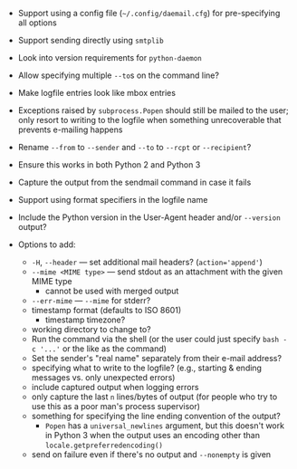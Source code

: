 - Support using a config file (`~/.config/daemail.cfg`) for pre-specifying all
  options
- Support sending directly using `smtplib`
- Look into version requirements for `python-daemon`
- Allow specifying multiple `--to`s on the command line?
- Make logfile entries look like mbox entries
- Exceptions raised by `subprocess.Popen` should still be mailed to the user;
  only resort to writing to the logfile when something unrecoverable that
  prevents e-mailing happens
- Rename `--from` to `--sender` and `--to` to `--rcpt` or `--recipient`?
- Ensure this works in both Python 2 and Python 3
- Capture the output from the sendmail command in case it fails
- Support using format specifiers in the logfile name
- Include the Python version in the User-Agent header and/or `--version`
  output?

- Options to add:
    - `-H`, `--header` — set additional mail headers? (`action='append'`)
    - `--mime <MIME type>` — send stdout as an attachment with the given MIME
      type
        - cannot be used with merged output
    - `--err-mime` — `--mime` for stderr?
    - timestamp format (defaults to ISO 8601)
        - timestamp timezone?
    - working directory to change to?
    - Run the command via the shell (or the user could just specify `bash -c
      '...'` or the like as the command)
    - Set the sender's "real name" separately from their e-mail address?
    - specifying what to write to the logfile? (e.g., starting & ending
      messages vs. only unexpected errors)
    - include captured output when logging errors
    - only capture the last `n` lines/bytes of output (for people who try to
      use this as a poor man's process supervisor)
    - something for specifying the line ending convention of the output?
        - `Popen` has a `universal_newlines` argument, but this doesn't work in
          Python 3 when the output uses an encoding other than
          `locale.getpreferredencoding()`
    - send on failure even if there's no output and `--nonempty` is given
